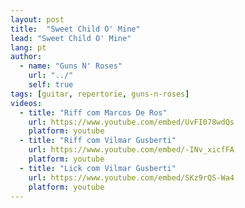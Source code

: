 ```yaml
---
layout: post
title:  "Sweet Child O' Mine"
lead: "Sweet Child O' Mine"
lang: pt
author:
  - name: "Guns N' Roses"
    url: "../"
    self: true
tags: [guitar, repertorie, guns-n-roses]
videos:
  - title: "Riff com Marcos De Ros"
    url: https://www.youtube.com/embed/UvFI078wdQs
    platform: youtube
  - title: "Riff com Vilmar Gusberti"
    url: https://www.youtube.com/embed/-INv_xicfFA
    platform: youtube
  - title: "Lick com Vilmar Gusberti"
    url: https://www.youtube.com/embed/SKz9rQS-Wa4
    platform: youtube
---
```

